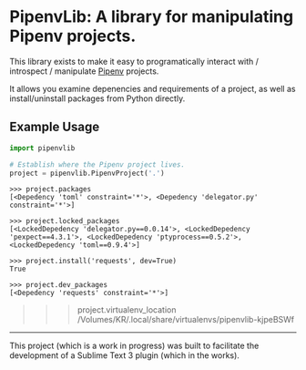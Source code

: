 # PipenvLib: A library for manipulating Pipenv projects.

This library exists to make it easy to programatically interact with / introspect / manipulate [Pipenv](https://docs.pipenv.org) projects.

It allows you examine depenencies and requirements of a project, as well as install/uninstall packages from Python directly.


## Example Usage

```python
import pipenvlib

# Establish where the Pipenv project lives.
project = pipenvlib.PipenvProject('.')

```

```pycon
>>> project.packages
[<Depedency 'toml' constraint='*'>, <Depedency 'delegator.py' constraint='*'>]

>>> project.locked_packages
[<LockedDepedency 'delegator.py==0.0.14'>, <LockedDepedency 'pexpect==4.3.1'>, <LockedDepedency 'ptyprocess==0.5.2'>, <LockedDepedency 'toml==0.9.4'>]

>>> project.install('requests', dev=True)
True

>>> project.dev_packages
[<Depedency 'requests' constraint='*'>]
```

>>> project.virtualenv_location
/Volumes/KR/.local/share/virtualenvs/pipenvlib-kjpeBSWf

------------

This project (which is a work in progress) was built to facilitate the development of a Sublime Text 3 plugin (which in the works).
